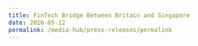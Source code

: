 ```yaml
---
title: FinTech Bridge Between Britain and Singapore
date: 2016-05-12
permalink: /media-hub/press-releases/permalink
---
```

